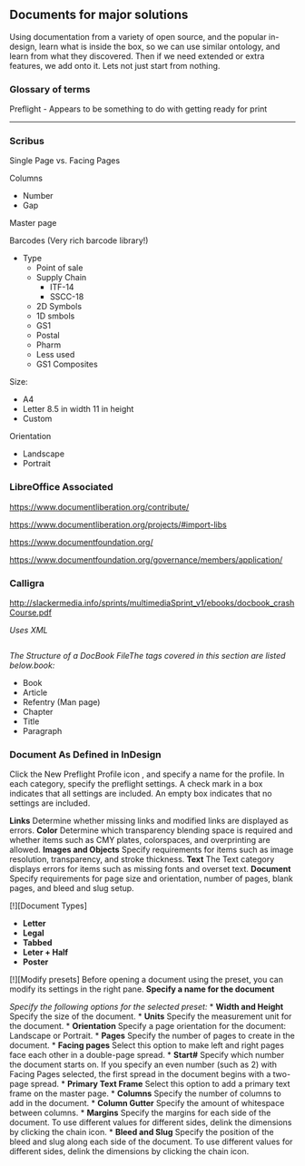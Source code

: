 ## Documents for major solutions  
Using documentation from a variety of open source, and the popular in-design,
learn what is inside the box, so we can use similar ontology, and learn from
what they discovered. Then if we need extended or extra features, we add onto
it. Lets not just start from nothing. 

### Glossary of terms 
Preflight - Appears to be something to do with getting ready for print 
________________________________________________________________________________
### Scribus 
Single Page vs. Facing Pages 

Columns 
  * Number
  * Gap 

Master page

Barcodes (Very rich barcode library!)
  * Type 
    * Point of sale
    * Supply Chain 
      * ITF-14
      * SSCC-18
    * 2D Symbols
    * 1D smbols
    * GS1
    * Postal 
    * Pharm
    * Less used 
    * GS1 Composites 


Size: 
  * A4
  * Letter 
    8.5 in width
    11 in height 
  * Custom

Orientation
  * Landscape
  * Portrait 


### LibreOffice Associated 
https://www.documentliberation.org/contribute/

https://www.documentliberation.org/projects/#import-libs 

https://www.documentfoundation.org/

https://www.documentfoundation.org/governance/members/application/

### Calligra 
http://slackermedia.info/sprints/multimediaSprint_v1/ebooks/docbook_crashCourse.pdf

*Uses XML*

```

```

 *The Structure of a DocBook FileThe tags covered in this section are listed
 below.book:*

  * Book
  * Article
  * Refentry (Man page)
  * Chapter
  * Title
  * Paragraph

### Document As Defined in InDesign 
Click the New Preflight Profile icon , and specify a name for the profile.
In each category, specify the preflight settings. A check mark in a box indicates that all settings are included. An empty box indicates that no settings are included.

**Links** Determine whether missing links and modified links are displayed as errors.
**Color** Determine which transparency blending space is required and whether items such as CMY plates, colorspaces, and overprinting are allowed.
**Images and Objects** Specify requirements for items such as image resolution, transparency, and stroke thickness.
**Text** The Text category displays errors for items such as missing fonts and overset text.
**Document** Specify requirements for page size and orientation, number of pages, blank pages, and bleed and slug setup.


[!][Document Types] 
  * **Letter** 
  * **Legal**
  * **Tabbed** 
  * **Leter + Half**
  * **Poster**

[!][Modify presets]
Before opening a document using the preset, you can modify its settings in the right pane.
    **Specify a name for the document**

*Specify the following options for the selected preset:*
    * **Width and Height** Specify the size of the document.
    * **Units** Specify the measurement unit for the document.
    * **Orientation** Specify a page orientation for the document: Landscape or Portrait.
    * **Pages** Specify the number of pages to create in the document.
    * **Facing pages** Select this option to make left and right pages face each other in a double-page spread.
    * **Start#** Specify which number the document starts on. If you specify an even number (such as 2) with Facing Pages selected, the first spread in the document begins with a two-page spread.
    * **Primary Text Frame** Select this option to add a primary text frame on the master page.
    * **Columns** Specify the number of columns to add in the document.
    * **Column Gutter** Specify the amount of whitespace between columns.
    * **Margins** Specify the margins for each side of the document. To use different values
    for different sides, delink the dimensions by clicking the chain icon. 
    * **Bleed and Slug** Specify the position of the bleed and slug along each side of the document. To use different values for different sides, delink the dimensions by clicking the chain icon.
    
